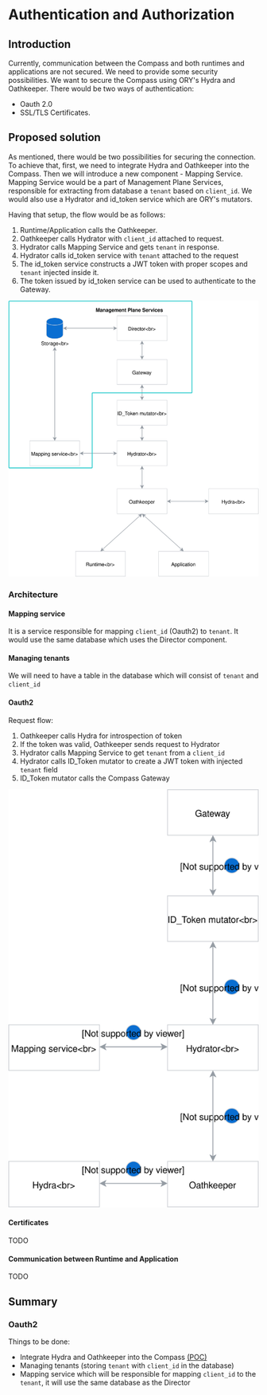 # Authentication and Authorization

## Introduction
Currently, communication between the Compass and both runtimes and applications are not secured. We need to provide some security possibilities.
We want to secure the Compass using ORY's Hydra and Oathkeeper. There would be two ways of authentication:
 - Oauth 2.0 
 - SSL/TLS Certificates.

## Proposed solution
As mentioned, there would be two possibilities for securing the connection. To achieve that, first, we need to integrate Hydra and Oathkeeper into the Compass. Then we will introduce a new component - Mapping Service.
Mapping Service would be a part of Management Plane Services, responsible for extracting from database a `tenant` based on `client_id`.
We would also use a Hydrator and id_token service which are ORY's mutators.

Having that setup, the flow would be as follows: 

1. Runtime/Application calls the Oathkeeper.
2. Oathkeeper calls Hydrator with `client_id` attached to request.
3. Hydrator calls Mapping Service and gets `tenant` in response.
4. Hydrator calls id_token service with `tenant` attached to the request
5. The id_token service constructs a JWT token with proper scopes and `tenant` injected inside it.
6. The token issued by id_token service can be used to authenticate to the Gateway.

![Auth](./assets/compass-auth.svg)

### Architecture

#### Mapping service
It is a service responsible for mapping `client_id` (Oauth2) to `tenant`. It would use the same database which uses the Director component. 

#### Managing tenants
We will need to have a table in the database which will consist of `tenant` and `client_id`

#### Oauth2
Request flow:
1. Oathkeeper calls Hydra for introspection of token
2. If the token was valid, Oathkeeper sends request to Hydrator 
3. Hydrator calls Mapping Service to get `tenant` from a `client_id`
4. Hydrator calls ID_Token mutator to create a JWT token with injected `tenant` field
5. ID_Token mutator calls the Compass Gateway
   
![Auth](./assets/oauth2-diagram.svg)

#### Certificates
TODO

#### Communication between Runtime and Application
TODO

## Summary

### Oauth2
Things to be done: 
- Integrate Hydra and Oathkeeper into the Compass [(POC)](https://github.com/kyma-incubator/compass/issues/290)
- Managing tenants (storing `tenant` with `client_id` in the database)
- Mapping service which will be responsible for mapping `client_id` to the `tenant`, it will use the same database as the Director
